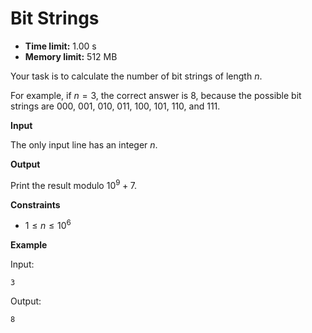 # Bit Strings







* **Time limit:** 1.00 s
* **Memory limit:** 512 MB



Your task is to calculate the number of bit strings of length $n$.



For example, if $n=3$, the correct answer is $8$, because the possible bit strings are 000, 001, 010, 011, 100, 101, 110, and 111.



**Input**



The only input line has an integer $n$.



**Output**



Print the result modulo $10^9+7$.



**Constraints**


* $1 \le n \le 10^6$ 

**Example**



Input:

`3`



Output:

`8`


